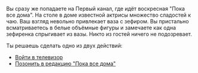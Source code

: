 Вы сразу же попадаете на Первый канал, где идёт воскресная "Пока все дома". На столе в доме
известной актрисы множество сладостей к чаю. Ваш взгляд невольно привлекает ваза с зефиром.
Вы пристально всматриваетесь в белые объёмные фигуры и замечаете как одна зефиренка спрыгивает
из вазы. Никто из гостей ничего не подозревает.

Ты решаешь сделать одно из двух действий:
- [Войти в телевизор](enter-inside-tv/enter-inside-tv.md)
- [Позонить в редакцию "Пока все дома"](make-call/make-call.md)